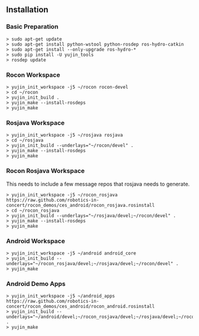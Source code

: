 ## Installation

### Basic Preparation

```
> sudo apt-get update
> sudo apt-get install python-wstool python-rosdep ros-hydro-catkin
> sudo apt-get install --only-upgrade ros-hydro-*
> sudo pip install -U yujin_tools
> rosdep update
```

### Rocon Workspace

```
> yujin_init_workspace -j5 ~/rocon rocon-devel
> cd ~/rocon
> yujin_init_build .
> yujin_make --install-rosdeps
> yujin_make
```

### Rosjava Workspace


```
> yujin_init_workspace -j5 ~/rosjava rosjava
> cd ~/rosjava
> yujin_init_build --underlays="~/rocon/devel" .
> yujin_make --install-rosdeps
> yujin_make
```

### Rocon Rosjava Workspace

This needs to include a few message repos that rosjava needs to generate.

```
> yujin_init_workspace -j5 ~/rocon_rosjava https://raw.github.com/robotics-in-concert/rocon_demos/ces_android/rocon_rosjava.rosinstall
> cd ~/rocon_rosjava
> yujin_init_build --underlays="~/rosjava/devel;~/rocon/devel" .
> yujin_make --install-rosdeps
> yujin_make
```

### Android Workspace

```
> yujin_init_workspace -j5 ~/android android_core
> yujin_init_build --underlays="~/rocon_rosjava/devel;~/rosjava/devel;~/rocon/devel" .
> yujin_make
```

### Android Demo Apps

```
> yujin_init_workspace -j5 ~/android_apps https://raw.github.com/robotics-in-concert/rocon_demos/ces_android/rocon_android.rosinstall
> yujin_init_build --underlays="~/android/devel;~/rocon_rosjava/devel;~/rosjava/devel;~/rocon/devel" .
> yujin_make
```
